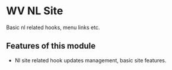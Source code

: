 WV NL Site
==========

Basic nl related hooks, menu links etc.

Features of this module
-----------

* Nl site related hook updates management, basic site features. 
